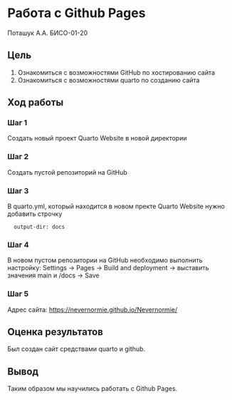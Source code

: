 Работа с Github Pages
================
Поташук А.А. БИСО-01-20

## Цель

1.  Ознакомиться с возможностями GitHub по хостированию сайта
2.  Ознакомиться с возможностями quarto по созданию сайта

## Ход работы

### Шаг 1

Создать новый проект Quarto Website в новой директории

### Шаг 2

Создать пустой репозиторий на GitHub

### Шаг 3

В quarto.yml, который находится в новом пректе Quarto Website нужно
добавить строчку

      output-dir: docs 

### Шаг 4

В новом пустом репозитории на GitHub необходимо выполнить настройку:
Settings -\> Pages -\> Build and deployment -\> выставить значения main
и /docs -\> Save

### Шаг 5

Адрес сайта: https://nevernormie.github.io/Nevernormie/

## Оценка результатов

Был создан сайт средствами quarto и github.

## Вывод

Таким образом мы научились работать с Github Pages.
